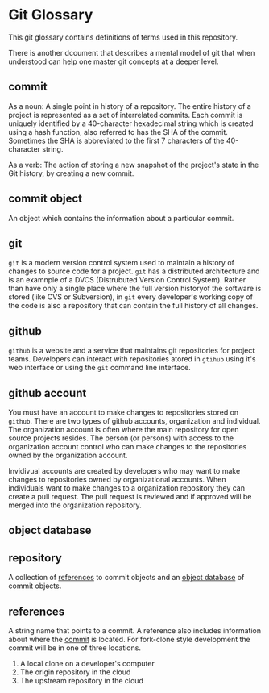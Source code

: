 # Git Glossary 

This git glossary contains definitions of terms used in this repository.

There is another dcoument that describes a mental model of git that
when understood can help one master git concepts at a deeper level. 

## commit
As a noun: A single point in history of a repository. The entire history of a project is represented as a set
of interrelated commits. Each commit is uniquely identified by a 40-character hexadecimal string which is created using
a hash function, also referred to has the SHA of the commit. Sometimes the SHA is abbreviated to the 
first 7 characters of the 40-character string.

As a verb: The action of storing a new snapshot of the project's state in the Git history, by creating a new commit. 

## commit object
An object which contains the information about a particular commit.

## git
`git` is a modern version control system used to maintain a history of changes to source code for a project. `git` has a 
distributed architecture and is an examnple of a DVCS (Distrubuted Version Control System). Rather than have only a single
place where the full version historyof the software is stored (like CVS or Subversion), in `git` every developer's working copy
of the code is also a repository that can contain the full history of all changes.

## github
`github` is a website and a service that maintains git repositories for project teams. Developers can interact with repositories
atored in `gtihub` using it's web interface or using the `git` command line interface.

## github account
You must have an account to make changes to repositories stored on `github`. There are two types of github accounts, organization
and individual. The organization account is often where the main repository for open source projects resides. The person (or persons)
with access to the organization account control who can make changes to the repositories owned by the organization account.

Invidivual accounts are created by developers who may want to make changes to repositories owned by organizational accounts. When
individuals want to make changes to a organization repository they can create a pull request. The pull request is reviewed and if
approved will be merged into the organization repository.

## object database

## repository
A collection of [references](#references) to commit objects and an [object database](#object-database) of commit objects. 


## references
A string name that points to a commit. A reference also includes information about where the [commit](#commit) is located.
For fork-clone style development the commit will be in one of three locations. 

1. A local clone on a developer's computer
1. The origin repository in the cloud
1. The upstream repository in the cloud
